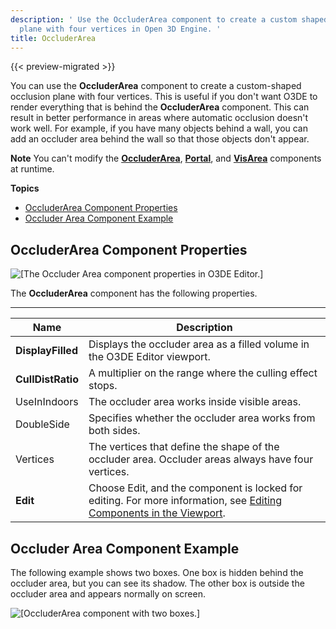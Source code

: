 ```yaml
---
description: ' Use the OccluderArea component to create a custom shaped occlusion
  plane with four vertices in Open 3D Engine. '
title: OccluderArea
---
```


{{< preview-migrated >}}

You can use the **OccluderArea** component to create a custom\-shaped occlusion plane with four vertices\. This is useful if you don't want O3DE to render everything that is behind the **OccluderArea** component\. This can result in better performance in areas where automatic occlusion doesn't work well\. For example, if you have many objects behind a wall, you can add an occluder area behind the wall so that those objects don't appear\.

**Note**
You can't modify the **[OccluderArea](#component-occluder-area)**, **[Portal](/docs/userguide/components/portal.md)**, and **[VisArea](/docs/user-guide/components/reference/vis-area/)** components at runtime\.

**Topics**
+ [OccluderArea Component Properties](#component-occluder-area-properties)
+ [Occluder Area Component Example](#component-occluder-area-example)

## OccluderArea Component Properties 

![\[The Occluder Area component properties in O3DE Editor.\]](/images/user-guide/component/occluder-area-component-properties.png)

The **OccluderArea** component has the following properties\.


****

| Name | Description |
| --- | --- |
|  **DisplayFilled**  |  Displays the occluder area as a filled volume in the O3DE Editor viewport\.  |
|  **CullDistRatio**  |  A multiplier on the range where the culling effect stops\.   |
| UseInIndoors |  The occluder area works inside visible areas\.  |
| DoubleSide |  Specifies whether the occluder area works from both sides\.  |
| Vertices |  The vertices that define the shape of the occluder area\. Occluder areas always have four vertices\.  |
|  **Edit**  | Choose Edit, and the component is locked for editing\. For more information, see [Editing Components in the Viewport](/docs/userguide/edit-mode-for-components.md)\. |

## Occluder Area Component Example 

The following example shows two boxes\. One box is hidden behind the occluder area, but you can see its shadow\. The other box is outside the occluder area and appears normally on screen\.

![\[OccluderArea component with two boxes.\]](/images/shared/component-occluderarea.png)
